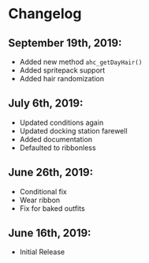 # Changelog

## September 19th, 2019:
- Added new method `ahc_getDayHair()`
- Added spritepack support
- Added hair randomization

## July 6th, 2019:
- Updated conditions again
- Updated docking station farewell
- Added documentation
- Defaulted to ribbonless

## June 26th, 2019:
- Conditional fix
- Wear ribbon
- Fix for baked outfits

## June 16th, 2019:
- Initial Release